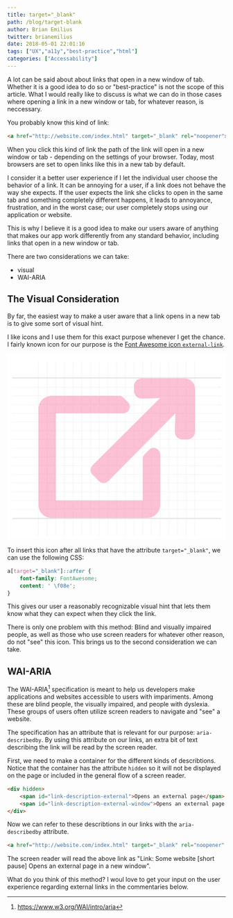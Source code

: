 ```yaml
---
title: target="_blank"
path: /blog/target-blank
author: Brian Emilius
twitter: brianemilius
date: 2018-05-01 22:01:16
tags: ["UX","a11y","best-practice","html"]
categories: ["Accessability"]
---
```

A lot can be said about about links that open in a new window of tab. Whether it is a good idea to do so or "best-practice" is not the scope of this article. What I would really like to discuss is what we can do in those cases where opening a link in a new window or tab, for whatever reason, is neccessary.

You probably know this kind of link:

```html
<a href="http://website.com/index.html" target="_blank" rel="noopener">Some website</a>
```

When you click this kind of link the path of the link will open in a new window or tab - depending on the settings of your browser. Today, most browsers are set to open links like this in a new tab by default.

I consider it a better user experience if I let the individual user choose the behavior of a link. It can be annoying for a user, if a link does not behave the way she expects. If the user expects the link she clicks to open in the same tab and something completely different happens, it leads to annoyance, frustration, and in the worst case; our user completely stops using our application or website.

This is why I believe it is a good idea to make our users aware of anything that makes our app work differently from any standard behavior, including links that open in a new window or tab.

There are two considerations we can take:
* visual
* WAI-ARIA

## The Visual Consideration
By far, the easiest way to make a user aware that a link opens in a new tab is to give some sort of visual hint.

I like icons and I use them for this exact purpose whenever I get the chance. I fairly known icon for our purpose is the [Font Awesome icon `external-link`](https://fontawesome.com/icons/external-link?style=solid).

![external-link ikon](../images/external-link.jpg)

To insert this icon after all links that have the attribute `target="_blank"`, we can use the following CSS:

```css
a[target="_blank"]::after {
	font-family: FontAwesome;
	content: ' \f08e';
}
```

This gives our user a reasonably recognizable visual hint that lets them know what they can expect when they click the link.

There is only one problem with this method: Blind and visually impaired people, as well as those who use screen readers for whatever other reason, do not "see" this icon. This brings us to the second consideration we can take.

## WAI-ARIA
The WAI-ARIA[^1] specification is meant to help us developers make applications and websites accessible to users with impariments. Among these are blind people, the visually impaired, and people with dyslexia. These groups of users often utilize screen readers to navigate and "see" a website.

The specification has an attribute that is relevant for our purpose: `aria-describedby`. By using this attribute on our links, an extra bit of text describing the link will be read by the screen reader.

First, we need to make a container for the different kinds of describtions. Notice that the container has the attribute `hidden` so it will not be displayed on the page or included in the general flow of a screen reader.

```html
<div hidden>
	<span id="link-description-external">Opens an external page</span>
	<span id="link-description-external-window">Opens an external page in a new window</span>
</div>
```

Now we can refer to these describtions in our links with the `aria-describedby` attribute.

```html
<a href="http://website.com/index.html" target="_blank" rel="noopener" aria-describedby="link-description-external-window">Some website</a>
```

The screen reader will read the above link as "Link: Some website [short pause] Opens an external page in a new window".

What do you think of this method? I woul love to get your input on the user experience regarding external links in the commentaries below.

[^1]: https://www.w3.org/WAI/intro/aria